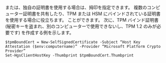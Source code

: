 または、独自の証明書を使用する場合は、拇印を指定できます。 複数のコンピューター証明書を共有したり、TPM または HSM にバインドされている証明書を使用する場合に役立ちます。 ことができます。 次に、TPM バインド証明書 (秘密キーを盗まれ、別のコンピューターで使用できないし、TPM 1.2 のみが必要です) を作成する例を示します。

```powersehll
$tpmBoundCert = New-SelfSignedCertificate -Subject “Host Key Attestation ($env:computername)” -Provider “Microsoft Platform Crypto Provider”
Set-HgsClientHostKey -Thumbprint $tpmBoundCert.Thumbprint
```


<!-- Appears in set-up-hgs-for-always-encrypted-in-sql-server.md and guarded-fabric-create-host-key.md
-->